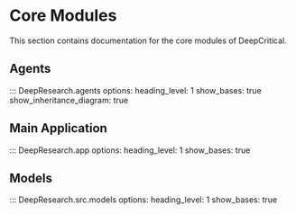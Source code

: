 # Core Modules

This section contains documentation for the core modules of DeepCritical.

## Agents

::: DeepResearch.agents
    options:
      heading_level: 1
      show_bases: true
      show_inheritance_diagram: true

## Main Application

::: DeepResearch.app
    options:
      heading_level: 1
      show_bases: true

## Models

::: DeepResearch.src.models
    options:
      heading_level: 1
      show_bases: true
